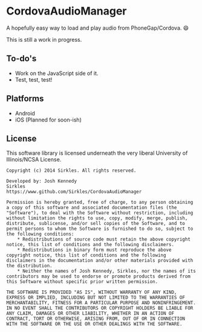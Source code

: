 CordovaAudioManager
===================
A hopefully easy way to load and play audio from PhoneGap/Cordova. :smile:

This is still a work in progress.

## To-do's
* Work on the JavaScript side of it.
* Test, test, test!

## Platforms
* Android
* iOS (Planned for soon-ish)

## License
This software library is licensed underneath the very liberal University of Illinois/NCSA License.
```
Copyright (c) 2014 Sirkles. All rights reserved.

Developed by: Josh Kennedy
Sirkles
https://www.github.com/Sirkles/CordovaAudioManager

Permission is hereby granted, free of charge, to any person obtaining a copy of this software and associated documentation files (the "Software"), to deal with the Software without restriction, including without limitation the rights to use, copy, modify, merge, publish, distribute, sublicense, and/or sell copies of the Software, and to permit persons to whom the Software is furnished to do so, subject to the following conditions:
	* Redistributions of source code must retain the above copyright notice, this list of conditions and the following disclaimers.
	* Redistributions in binary form must reproduce the above copyright notice, this list of conditions and the following disclaimers in the documentation and/or other materials provided with the distribution.
	* Neither the names of Josh Kennedy, Sirkles, nor the names of its contributors may be used to endorse or promote products derived from this Software without specific prior written permission.

THE SOFTWARE IS PROVIDED "AS IS", WITHOUT WARRANTY OF ANY KIND, EXPRESS OR IMPLIED, INCLUDING BUT NOT LIMITED TO THE WARRANTIES OF MERCHANTABILITY, FITNESS FOR A PARTICULAR PURPOSE AND NONINFRINGEMENT. IN NO EVENT SHALL THE CONTRIBUTORS OR COPYRIGHT HOLDERS BE LIABLE FOR ANY CLAIM, DAMAGES OR OTHER LIABILITY, WHETHER IN AN ACTION OF CONTRACT, TORT OR OTHERWISE, ARISING FROM, OUT OF OR IN CONNECTION WITH THE SOFTWARE OR THE USE OR OTHER DEALINGS WITH THE SOFTWARE.
```
